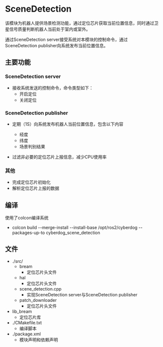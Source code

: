# SceneDetection

该模块为机器人提供场景检测功能，通过定位芯片获取当前位置信息，同时通过卫星信号质量判断机器人当前处于室内或室外。

通过SceneDetection server接受系统对本模块的控制命令，通过SceneDetection publisher向系统发布当前位置信息。

## 主要功能

### SceneDetection server

- 接收系统发送的控制命令，命令类型如下：
  - 开启定位
  - 关闭定位


### SceneDetection publisher

- 定期（1S）向系统发布机器人当前位置信息，包含以下内容
	- 经度
	- 纬度
	- 场景判别结果
	
- 过滤非必要的定位芯片上报信息，减少CPU使用率

### 其他

* 完成定位芯片初始化
* 解析定位芯片上报的数据

## 编译

使用了colcon编译系统
*   colcon build --merge-install --install-base /opt/ros2/cyberdog --packages-up-to cyberdog_scene_detection

## 文件

*   ./src/
    *   bream
        *   定位芯片头文件
    *   hal
        *   定位芯片头文件
    *   scene_detection.cpp
        *   实现SceneDetection server与SceneDetection publisher
    *   patch_downloader
        *   定位芯片头文件
*   lib_bream
    *   定位芯片库
*   ./CMakefile.txt
    *   编译脚本
*   ./package.xml
    *   模块声明和依赖声明
